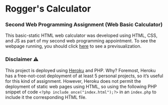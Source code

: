 # Rogger's Calculator
### Second Web Programming Assignment  (Web Basic Calculator)

This basic-static HTML web calculator was developed using HTML, CSS, and JS as part of my second web programming appointment. To see the webpage running, you should click [here](https://personal-webpage-assigment-one.herokuapp.com/) to see a previsualization.

### Disclaimer ⚠
This project is deployed using [Heroku](https://dashboard.heroku.com/) and PHP. Why? Foremost, Heroku has a free-not-cost deployment of at least 5 personal projects, so it’s useful for this kind of assignment. However, Heroku does not permit the deployment of static web pages using HTML, so using the following PHP snippet of code ```<?php include_once("index.html");?>``` in an ```index.php``` to include it the corresponding HTML file. 

